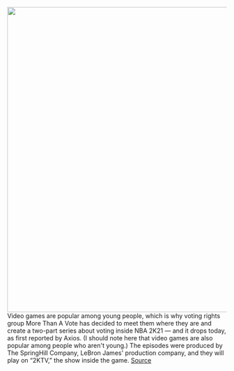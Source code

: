 <img src='https://cdn.vox-cdn.com/thumbor/e4SgUqq-XOmEE63SEX-emN4Xsqo=/0x0:5472x3648/1200x800/filters:focal(1805x1068:2679x1942)/cdn.vox-cdn.com/uploads/chorus_image/image/67643453/1229036080.jpg.0.jpg' width='700px' /><br/>
Video games are popular among young people, which is why voting rights group More Than A Vote has decided to meet them where they are and create a two-part series about voting inside NBA 2K21 — and it drops today, as first reported by Axios. (I should note here that video games are also popular among people who aren't young.) The episodes were produced by The SpringHill Company, LeBron James' production company, and they will play on “2KTV,” the show inside the game.
<a href='https://www.theverge.com/2020/10/16/21519549/more-than-a-vote-lebron-james-nba-2k-trae-young-offset'> Source <a/>